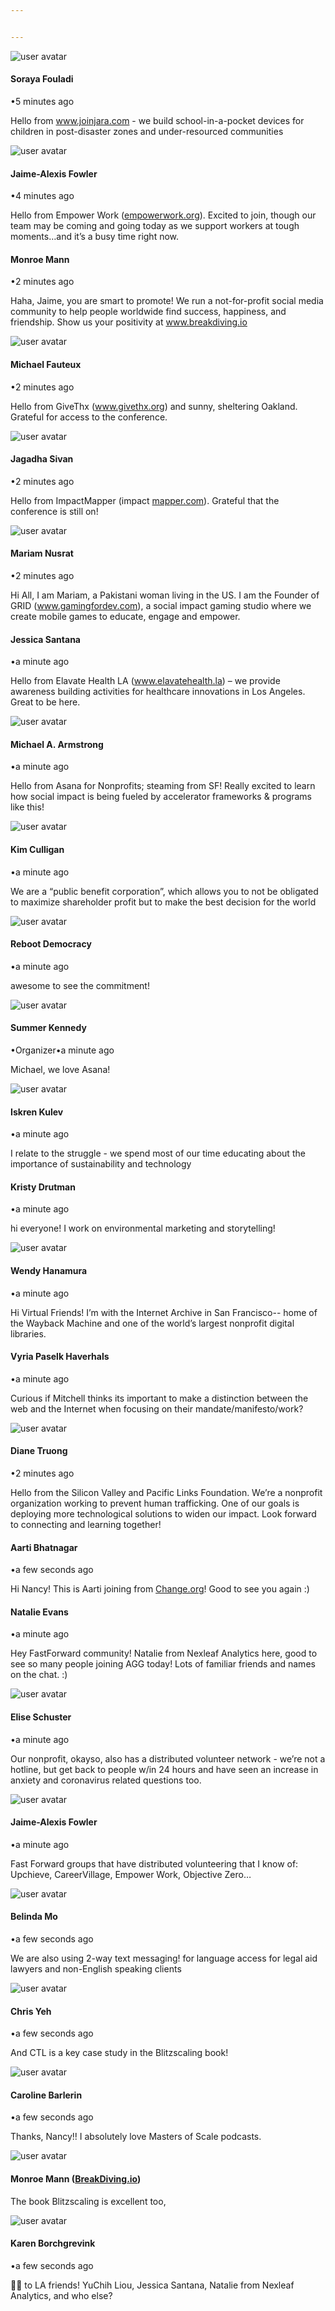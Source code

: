 ```yaml
---


---
```


<p><img src="https://s3.amazonaws.com/quiin/users/pictures/000/024/180/medium/open-uri20200317-4-12pgqb2?1584463015" alt="user avatar"></p>
<h4 id="soraya-fouladi">Soraya Fouladi</h4>
<p>•5 minutes ago</p>
<p>Hello from <a href="http://www.joinjara.com">www.joinjara.com</a> - we build school-in-a-pocket devices for children in post-disaster zones and under-resourced communities</p>
<p><img src="https://s3.amazonaws.com/quiin/users/pictures/000/020/074/medium/filename.jpg?1584332754" alt="user avatar"></p>
<h4 id="jaime-alexis-fowler">Jaime-Alexis Fowler</h4>
<p>•4 minutes ago</p>
<p>Hello from Empower Work (<a href="http://empowerwork.org">empowerwork.org</a>). Excited to join, though our team may be coming and going today as we support workers at tough moments…and it’s a busy time right now.</p>
<h4 id="monroe-mann">Monroe Mann</h4>
<p>•2 minutes ago</p>
<p>Haha, Jaime, you are smart to promote! We run a not-for-profit social media community to help people worldwide find success, happiness, and friendship. Show us your positivity at <a href="http://www.breakdiving.io">www.breakdiving.io</a></p>
<p><img src="https://s3.amazonaws.com/quiin/users/pictures/000/021/451/medium/open-uri20200316-4-1rubpb3?1584393786" alt="user avatar"></p>
<h4 id="michael-fauteux">Michael Fauteux</h4>
<p>•2 minutes ago</p>
<p>Hello from GiveThx (<a href="http://www.givethx.org">www.givethx.org</a>) and sunny, sheltering Oakland. Grateful for access to the conference.</p>
<p><img src="https://avatars.dicebear.com/v2/initials/Jagadha%20Sivan.svg" alt="user avatar"></p>
<h4 id="jagadha-sivan">Jagadha Sivan</h4>
<p>•2 minutes ago</p>
<p>Hello from ImpactMapper (impact <a href="http://mapper.com">mapper.com</a>). Grateful that the conference is still on!</p>
<p><img src="https://s3.amazonaws.com/quiin/users/pictures/000/016/390/medium/open-uri20200311-4-paexfn?1583926533" alt="user avatar"></p>
<h4 id="mariam-nusrat">Mariam Nusrat</h4>
<p>•2 minutes ago</p>
<p>Hi All, I am Mariam, a Pakistani woman living in the US. I am the Founder of GRID (<a href="http://www.gamingfordev.com">www.gamingfordev.com</a>), a social impact gaming studio where we create mobile games to educate, engage and empower.</p>
<h4 id="jessica-santana">Jessica Santana</h4>
<p>•a minute ago</p>
<p>Hello from Elavate Health LA (<a href="http://www.elavatehealth.la">www.elavatehealth.la</a>) – we provide awareness building activities for healthcare innovations in Los Angeles. Great to be here.</p>
<p><img src="https://s3.amazonaws.com/quiin/users/pictures/000/024/225/medium/open-uri20200317-4-1bjxgwc?1584463295" alt="user avatar"></p>
<h4 id="michael-a.-armstrong">Michael A. Armstrong</h4>
<p>•a minute ago</p>
<p>Hello from Asana for Nonprofits; steaming from SF! Really excited to learn how social impact is being fueled by accelerator frameworks &amp; programs like this!</p>
<p><img src="https://avatars.dicebear.com/v2/initials/Kim%20Culligan.svg" alt="user avatar"></p>
<h4 id="kim-culligan">Kim Culligan</h4>
<p>•a minute ago</p>
<p>We are a “public benefit corporation”, which allows you to not be obligated to maximize shareholder profit but to make the best decision for the world</p>
<p><img src="https://s3.amazonaws.com/quiin/users/pictures/000/021/356/medium/open-uri20200316-4-1r5mibu?1584390999" alt="user avatar"></p>
<h4 id="reboot-democracy">Reboot Democracy</h4>
<p>•a minute ago</p>
<p>awesome to see the commitment!</p>
<p><img src="https://s3.amazonaws.com/quiin/users/pictures/000/015/110/medium/filename.jpg?1584409245" alt="user avatar"></p>
<h4 id="summer-kennedy">Summer Kennedy</h4>
<p>•Organizer•a minute ago</p>
<p>Michael, we love Asana!</p>
<p><img src="https://s3.amazonaws.com/quiin/users/pictures/000/017/292/medium/open-uri20200311-4-h50xfh?1583944706" alt="user avatar"></p>
<h4 id="iskren-kulev">Iskren Kulev</h4>
<p>•a minute ago</p>
<p>I relate to the struggle - we spend most of our time educating about the importance of sustainability and technology</p>
<h4 id="kristy-drutman">Kristy Drutman</h4>
<p>•a minute ago</p>
<p>hi everyone! I work on environmental marketing and storytelling!</p>
<p><img src="https://s3.amazonaws.com/quiin/users/pictures/000/024/006/medium/open-uri20200317-4-tv0gs?1584461715" alt="user avatar"></p>
<h4 id="wendy-hanamura">Wendy Hanamura</h4>
<p>•a minute ago</p>
<p>Hi Virtual Friends! I’m with the Internet Archive in San Francisco-- home of the Wayback Machine and one of the world’s largest nonprofit digital libraries.</p>
<h4 id="vyria-paselk-haverhals">Vyria Paselk Haverhals</h4>
<p>•a minute ago</p>
<p>Curious if Mitchell thinks its important to make a distinction between the web and the Internet when focusing on their mandate/manifesto/work?</p>
<p><img src="https://s3.amazonaws.com/quiin/users/pictures/000/024/036/medium/filename.jpg?1584463754" alt="user avatar"></p>
<h4 id="diane-truong">Diane Truong</h4>
<p>•2 minutes ago</p>
<p>Hello from the Silicon Valley and Pacific Links Foundation. We’re a nonprofit organization working to prevent human trafficking. One of our goals is deploying more technological solutions to widen our impact. Look forward to connecting and learning together!</p>
<h4 id="aarti-bhatnagar">Aarti Bhatnagar</h4>
<p>•a few seconds ago</p>
<p>Hi Nancy! This is Aarti joining from <a href="http://Change.org">Change.org</a>! Good to see you again :)</p>
<h4 id="natalie-evans">Natalie Evans</h4>
<p>•a minute ago</p>
<p>Hey FastForward community! Natalie from Nexleaf Analytics here, good to see so many people joining AGG today! Lots of familiar friends and names on the chat. :)</p>
<p><img src="https://s3.amazonaws.com/quiin/users/pictures/000/017/148/medium/open-uri20200311-4-1k0yfef?1583941524" alt="user avatar"></p>
<h4 id="elise-schuster">Elise Schuster</h4>
<p>•a minute ago</p>
<p>Our nonprofit, okayso, also has a distributed volunteer network - we’re not a hotline, but get back to people w/in 24 hours and have seen an increase in anxiety and coronavirus related questions too.</p>
<p><img src="https://s3.amazonaws.com/quiin/users/pictures/000/020/074/medium/filename.jpg?1584332754" alt="user avatar"></p>
<h4 id="jaime-alexis-fowler-1">Jaime-Alexis Fowler</h4>
<p>•a minute ago</p>
<p>Fast Forward groups that have distributed volunteering that I know of: Upchieve, CareerVillage, Empower Work, Objective Zero…</p>
<p><img src="https://s3.amazonaws.com/quiin/users/pictures/000/024/128/medium/open-uri20200317-4-1kyz145?1584462646" alt="user avatar"></p>
<h4 id="belinda-mo">Belinda Mo</h4>
<p>•a few seconds ago</p>
<p>We are also using 2-way text messaging! for language access for legal aid lawyers and non-English speaking clients</p>
<p><img src="https://s3.amazonaws.com/quiin/users/pictures/000/021/569/medium/data?1584397433" alt="user avatar"></p>
<h4 id="chris-yeh">Chris Yeh</h4>
<p>•a few seconds ago</p>
<p>And CTL is a key case study in the Blitzscaling book!</p>
<p><img src="https://s3.amazonaws.com/quiin/users/pictures/000/017/837/medium/open-uri20200312-4-28bdn5?1583972297" alt="user avatar"></p>
<h4 id="caroline-barlerin">Caroline Barlerin</h4>
<p>•a few seconds ago</p>
<p>Thanks, Nancy!! I absolutely love Masters of Scale podcasts.</p>
<p><img src="https://s3.amazonaws.com/quiin/users/pictures/000/015/996/medium/filename.jpg?1584463672" alt="user avatar"></p>
<h4 id="monroe-mann-breakdiving.io">Monroe Mann (<a href="http://BreakDiving.io">BreakDiving.io</a>)</h4>
<p>The book Blitzscaling is excellent too,</p>
<p><img src="https://s3.amazonaws.com/quiin/users/pictures/000/019/187/medium/filename.jpg?1584461407" alt="user avatar"></p>
<h4 id="karen-borchgrevink">Karen Borchgrevink</h4>
<p>•a few seconds ago</p>
<p>👋🏼 to LA friends! YuChih Liou, Jessica Santana, Natalie from Nexleaf Analytics, and who else?</p>

